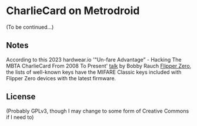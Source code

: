 # CharlieCard on Metrodroid

(To be continued...)

## Notes

According to this 2023 hardwear&period;io '"Un-fare Advantage” - Hacking The
MBTA CharlieCard From 2008 To Present' [talk](https://www.youtube.com/watch?v=me6FyrDRlD4)
by Bobby Rauch [Flipper Zero](https://en.wikipedia.org/wiki/Flipper_Zero), the
lists of well-known keys have the MIFARE Classic keys included with Flipper Zero
devices with the latest firmware.

## License

(Probably GPLv3, though I may change to some form of Creative Commons if I need to)

